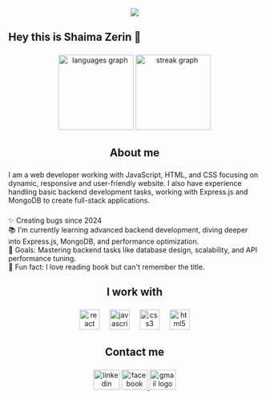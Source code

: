 <div align="center">
  <img height="" src="https://i.ibb.co.com/C5LHyPBM/Shaima-zerin.png"  />
</div>

###

<h2 align="left">Hey this is Shaima Zerin 👋</h2>

###

<div align="center">
  <img src="https://github-readme-stats.vercel.app/api/top-langs?username=shaimazerin46&locale=en&hide_title=false&layout=compact&card_width=320&langs_count=5&theme=dracula&hide_border=false&order=2" height="150" alt="languages graph"  />
  <img src="https://streak-stats.demolab.com?user=shaimazerin46&locale=en&mode=daily&theme=dracula&hide_border=false&border_radius=5&order=3" height="150" alt="streak graph"  />
</div>

###

<h2 align="center">About me</h2>

###

<p align="left">I am a web developer working with JavaScript, HTML, and CSS focusing on dynamic, responsive and user-friendly website. I also have experience handling basic backend development tasks, working with Express.js and MongoDB to create full-stack applications.</p>

###

<p align="left">✨ Creating bugs since 2024<br>📚 I'm currently learning advanced backend development, diving deeper into Express.js, MongoDB, and performance optimization.<br>🎯 Goals: Mastering backend tasks like database design, scalability, and API performance tuning.<br>🎲 Fun fact:  I love reading book but can't remember the title.</p>

###

<h2 align="center">I work with</h2>

###

<div align="center">
  <img src="https://cdn.jsdelivr.net/gh/devicons/devicon/icons/react/react-original.svg" height="40" alt="react logo"  />
  <img width="12" />
  <img src="https://cdn.simpleicons.org/javascript/F7DF1E" height="40" alt="javascript logo"  />
  <img width="12" />
  <img src="https://cdn.jsdelivr.net/gh/devicons/devicon/icons/css3/css3-original.svg" height="40" alt="css3 logo"  />
  <img width="12" />
  <img src="https://cdn.simpleicons.org/html5/E34F26" height="40" alt="html5 logo"  />
</div>

###

<h2 align="center">Contact me</h2>

###

<div align="center">
  <img src="https://raw.githubusercontent.com/maurodesouza/profile-readme-generator/master/src/assets/icons/social/linkedin/default.svg" width="52" height="40" alt="linkedin logo"  />
  <a href="https://www.facebook.com/shaimazerinrichi" target="_blank">
    <img src="https://raw.githubusercontent.com/maurodesouza/profile-readme-generator/master/src/assets/icons/social/facebook/default.svg" width="52" height="40" alt="facebook logo"  />
  </a>
  <img src="https://raw.githubusercontent.com/maurodesouza/profile-readme-generator/master/src/assets/icons/social/gmail/default.svg" width="52" height="40" alt="gmail logo"  />
</div>

###
